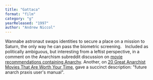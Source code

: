 ```yaml
---
title: "Gattaca"
format: "film"
category: "g"
yearReleased: "1997"
author: "Andrew Niccol"
---
```

Wannabe astronaut swaps identities to secure a place on a  mission to Saturn, the only way he can pass the biometric screening.
 
Included as politically ambiguous, but interesting from a  leftist perspective, in a comment on the Anarchism subreddit discussion on <a href="https://www.reddit.com/r/Anarchism/comments/1953qj/have_you_any_movie_recommendations_containing/"> movie recommendations containing Anarchy</a>. Another, on <a href="http://www.anarchistnews.org/content/20-great-anarchist-movies-are-worth-your-time"> 20 Great Anarchist Movies That Are Worth Your Time</a>, gave a succinct  description: "future anarch praxis user's manual".
 